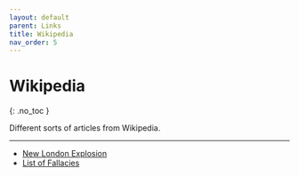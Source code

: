 ```yaml
---
layout: default
parent: Links
title: Wikipedia
nav_order: 5
---
```


# Wikipedia
{: .no_toc }

Different sorts of articles from Wikipedia.

<!-- ---

## Table of contents
{: .no_toc .text-delta }

1. TOC
{:toc}
 -->
---

- [New London Explosion](https://en.wikipedia.org/wiki/New_London_School_explosion)
- [List of Fallacies](https://en.wikipedia.org/wiki/List_of_fallacies)
